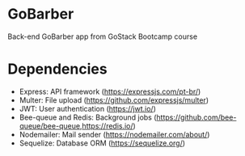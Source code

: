 # GoBarber
Back-end GoBarber app from GoStack Bootcamp course

# Dependencies
- Express: API framework (https://expressjs.com/pt-br/)
- Multer: File upload (https://github.com/expressjs/multer)
- JWT: User authentication (https://jwt.io/)
- Bee-queue and Redis: Background jobs (https://github.com/bee-queue/bee-queue,https://redis.io/)
- Nodemailer: Mail sender (https://nodemailer.com/about/)
- Sequelize: Database ORM (https://sequelize.org/)
